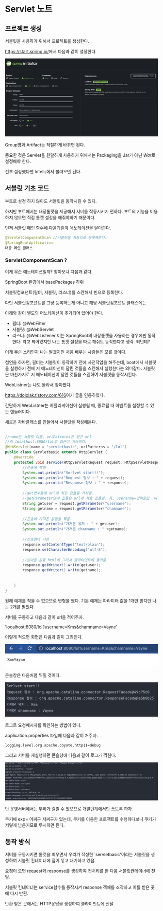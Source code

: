 # Servlet 노트

## 프로젝트 생성  

서블릿을 사용하기 위해서 프로젝트를 생성한다.

<https://start.spring.io/>에서 다음과 같이 설정한다.

![](/2_servletProject/img/springconf.png)

Group명과 Artifact는 적절하게 바꾸면 된다.

중요한 것은 Servlet을 원할하게 사용하기 위해서는 Packaging을 Jar가 아닌 *War*로 설정해야 한다.

전부 설정했다면 Intellij에서 불러오면 된다.

## 서블릿 기초 코드

부트로 설정 하지 않아도 서블릿을 동작시킬 수 있다.

하지만 부트에서는 내장톰캣을 제공해서 서버를 작동시키기 편하다. 부트의 기능을 이용하지 않으면 직접 톰캣 설정을 해줘야하기 때문이다.

먼저 서블릿 메인 함수에 다음과같이 애노테이션을 달아준다.

```java
@ServletComponentScan //서블릿을 자동으로 등록해준다.
@SpringBootApllication
대충 메인 클래스
```

### ServletComponentScan ? 

이게 무슨 애노테이션일까? 찾아보니 다음과 같다.

SpringBoot 환경에서 basePackages 하위

서블릿컴포넌트(필터, 서블릿, 리스너)를 스캔해서 빈으로 등록한다.

다만 서블릿컴포넌트를 그냥 등록하는게 아니고 해당 서블릿컴포넌트 클래스에는

아래와 같이 별도의 어노테이션이 추가되어 있어야 한다.

- 필터: @WebFilter
- 서블릿: @WebServlet
- 리스너: @WebListener
이는 SpringBoot의 내장톰캣을 사용하는 경우에만 동작한다. 라고 되어있지만 나는 톰캣 설정을 따로 해줘도 동작한다고 생각. 되던데?


이게 무슨 소리인지 나는 알겠지만 처음 배우는 사람들은 모를 것이다.

첨언을 하자면, 필터는 서블릿이 동작하기 전에 사전작업을 해주는데, boot에서 서블릿을 실행하기 전에 저 애노테이션이 달린 것들을 스캔해서 실행한다는 의미같다. 서블릿은 마찬가지로 저 애노테이션이 달린 것들을 스캔하여 서블릿을 동작시킨다. 

WebListner는 나도 몰라서 찾아봤다.

<https://dololak.tistory.com/616>여기 글을 인용하였다.

간단하게 WebListner는 어플리케이션이 실행될 때, 종료될 때 이벤트를 설정할 수 있는 핸들러이다.


새로운 자바클래스를 만들어서 서블릿을 작성해본다.

```java

//name은 서블릿 이름, urlPatterns은 접근 url
//즉 localhost:8080/lol로 접근이 가능하다.
@WebServlet(name = "servletbasic", urlPatterns = "/lol")
public class Servletbasic extends HttpServlet {
    @Override
    protected void service(HttpServletRequest request, HttpServletResponse response) throws ServletException, IOException {
        //콘솔에 찍힘
        System.out.println("Serlvet start!!");
        System.out.println("Request 정보 : " + request);
        System.out.println("Response 정보 : " + response);

        //get변수들에 url에 적은 값들을 가져옴.
        //getParameter안에 값들은 url에 적을 값들임. 즉, useranme=입력할값. 이렇게
        String getuser = request.getParameter("username");
        String getname = request.getParameter("chamname");

        //콘솔에 가져온 값들을 찍음.
        System.out.println("가져온 유저 : " + getuser);
        System.out.println("가져온 chamname : " +getname);

        //전송형태 지정
        response.setContentType("text/plain");
        response.setCharacterEncoding("utf-8");
        
        //받아온 값을 html에 그려서 클라이언트에 돌려줌.
        response.getWriter().write(getuser);
        response.getWriter().write(getname);


    }
}

```

원래 예제를 적을 수 없으므로 변형을 했다. 기본 예제는 파라미터 값을 1개만 받지만 나는 2개를 받았다.

서버를 구동하고 다음과 같이 url을 적어주자.

'localhost:8080/lol?username=Kms&chamname=Vayne'

이렇게 적으면 화면은 다음과 같이 그려진다.

![](img/servletbasic.png)

콘솔창은 다음처럼 찍힐 것이다.

![](img/servletbasciconsole.png)  

로그로 요청메시지를 확인하는 방법이 있다.

application.properties 파일에 다음과 같이 쳐주자.

```xml
logging.level.org.apache.coyote.http11=debug
```

그리고 서버를 재실행하면 콘솔창에 다음과 같이 로그가 찍힌다.

![](img/servletbasicLog.png)

단 운영서버에서는 부하가 걸릴 수 있으므로 개발단계에서만 쓰도록 하자.


쿠키에 exp= 어쩌구 저쩌구가 있는데, 쿠키를 이용한 프로젝트를 수행하다보니 쿠키가 저렇게 남은거므로 무시하면 된다.

## 동작 방식

서버를 구동시키면 톰캣을 띄우면서 우리가 작성한 'servletbasic'이라는 서블릿을 생성하여 서블릿 컨테이너에 집어 넣고 대기하고 있음.

요청이 오면 request와 response를 생성하여 전처리를 한 다음 서블릿컨테이너에 전달.

서블릿 컨테이너는 service함수를 동작시켜 response 객체를 조작하고 이를 받은 곳에 다시 반환.

반환 받은 곳에서는 HTTP응답을 생성하여 클라이언트에 전달.
